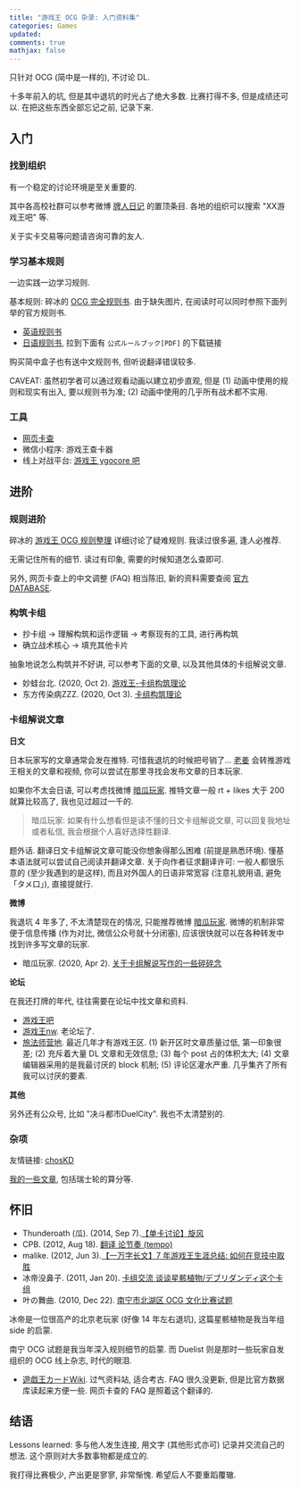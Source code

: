 ```yaml
---
title: "游戏王 OCG 杂录: 入门资料集"
categories: Games
updated: 
comments: true
mathjax: false
---
```


只针对 OCG (简中是一样的), 不讨论 DL.

十多年前入的坑, 但是其中退坑的时光占了绝大多数. 比赛打得不多, 但是成绩还可以. 在把这些东西全部忘记之前, 记录下来.

<!-- more -->

## 入门

### 找到组织

有一个稳定的讨论环境是至关重要的.

其中各高校社群可以参考微博 [牌人日记](https://weibo.com/u/6681496765?profile_ftype=1&is_all=1#_0) 的置顶条目. 各地的组织可以搜索 "XX游戏王吧" 等.

关于实卡交易等问题请咨询可靠的友人.

### 学习基本规则

一边实践一边学习规则.

基本规则: 碎冰的 [OCG 完全规则书](https://ocg-rulebook.readthedocs.io/zh_CN/latest/). 由于缺失图片, 在阅读时可以同时参照下面列举的官方规则书.

- [英语规则书](https://www.yugioh-card.com/en/rulebook/)
- [日语规则书](https://www.yugioh-card.com/japan/howto/), 拉到下面有 `公式ルールブック[PDF]` 的下载链接

购买简中盒子也有送中文规则书, 但听说翻译错误较多.

CAVEAT: 虽然初学者可以通过观看动画以建立初步直观, 但是 (1) 动画中使用的规则和现实有出入, 要以规则书为准; (2) 动画中使用的几乎所有战术都不实用.

### 工具

- [网页卡查](https://www.ourocg.cn/)
- 微信小程序: 游戏王查卡器
- 线上对战平台: [游戏王 ygocore 吧](https://tieba.baidu.com/f?kw=游戏王ygocore)

## 进阶

### 规则进阶

碎冰的 [游戏王 OCG 规则整理](https://ocg-rule.readthedocs.io/zh_CN/latest/) 详细讨论了疑难规则. 我读过很多遍, 逢人必推荐.

无需记住所有的细节. 读过有印象, 需要的时候知道怎么查即可.

另外, 网页卡查上的中文调整 (FAQ) 相当陈旧, 新的资料需要查阅 [官方 DATABASE](https://www.db.yugioh-card.com/yugiohdb/card_search.action?request_locale=ja).

### 构筑卡组

- 抄卡组 -> 理解构筑和运作逻辑 -> 考察现有的工具, 进行再构筑
- 确立战术核心 -> 填充其他卡片

抽象地说怎么构筑并不好讲, 可以参考下面的文章, 以及其他具体的卡组解说文章.

- 妙蛙台北. (2020, Oct 2). [游戏王-卡组构筑理论](https://weibo.com/ttarticle/p/show?id=2309404555421116661820#_0)
- 东方传染病ZZZ. (2020, Oct 3). [卡组构筑理论](https://weibo.com/ttarticle/p/show?id=2309404555927511499006#_0)

### 卡组解说文章

**日文**

日本玩家写的文章通常会发在推特. 可惜我退坑的时候把号销了... [老姜](https://twitter.com/Gginger1995) 会转推游戏王相关的文章和视频, 你可以尝试在那里寻找会发布文章的日本玩家.

如果你不太会日语, 可以考虑找微博 [暗瓜玩家](https://weibo.com/u/7171874487?is_all=1). 推特文章一般 rt + likes 大于 200 就算比较高了, 我也见过超过一千的.

> 暗瓜玩家: 如果有什么想看但是读不懂的日文卡组解说文章, 可以回复我地址或者私信, 我会根据个人喜好选择性翻译.

题外话. 翻译日文卡组解说文章可能没你想象得那么困难 (前提是熟悉环境). 懂基本语法就可以尝试自己阅读并翻译文章. 关于向作者征求翻译许可: 一般人都很乐意的 (至少我遇到的是这样), 而且对外国人的日语非常宽容 (注意礼貌用语, 避免「タメ口」), 直接提就行.

**微博**

我退坑 4 年多了, 不太清楚现在的情况, 只能推荐微博 [暗瓜玩家](https://weibo.com/u/7171874487?is_all=1). 微博的机制非常便于信息传播 (作为对比, 微信公众号就十分闭塞), 应该很快就可以在各种转发中找到许多写文章的玩家.

- 暗瓜玩家. (2020, Apr 2). [关于卡组解说写作的一些碎碎念](https://weibo.com/ttarticle/p/show?id=2309404489293035864256#_0)

**论坛**

在我还打牌的年代, 往往需要在论坛中找文章和资料.

- [游戏王吧](https://tieba.baidu.com/f?kw=游戏王&ie=utf-8)
- [游戏王nw](https://bbs.newwise.com/forum-8-1.html). 老论坛了.
- [旅法师营地](https://www.iyingdi.com/web/article/yugioh?seed=16&tagid=16). 最近几年才有游戏王区. (1) 新开区时文章质量过低, 第一印象很差; (2) 充斥着大量 DL 文章和无效信息; (3) 每个 post 占的体积太大; (4) 文章编辑器采用的是我最讨厌的 block 机制; (5) 评论区灌水严重. 几乎集齐了所有我可以讨厌的要素.

**其他**

另外还有公众号, 比如 "决斗都市DuelCity". 我也不太清楚别的.

### 杂项

友情链接: [chosKD](https://space.bilibili.com/10922568/)

[我的一些文章](http://mp.weixin.qq.com/mp/homepage?__biz=MzIyNzU0MTMyNw==&hid=1&sn=01521bfc9313f0f1275dc3cfe754069c#wechat_redirect), 包括瑞士轮的算分等.

## 怀旧

- Thunderoath (瓜). (2014, Sep 7).[【单卡讨论】旋风](https://tieba.baidu.com/p/3280592994)
- CPB. (2012, Aug 18). [翻译 论节奏 (tempo)](https://bbs.newwise.com/thread-646552-1-1.html)
- malike. (2012, Jun 3).[【一万字长文】7 年游戏王生涯总结: 如何在竞技中取胜 ](https://bbs.newwise.com/forum.php?mod=viewthread&tid=594988)
- 冰帝没鼻子. (2011, Jan 20). [卡组交流 谈谈星骸植物/デブリダンディ这个卡组](http://www.cnocg.com/bbs/forum.php?mod=viewthread&tid=289726)
- 叶の舞曲. (2010, Dec 22). [南宁市北湖区 OCG 文化比赛试题](http://www.duelist.cn/vol.2/11.htm)

冰帝是一位很高产的北京老玩家 (好像 14 年左右退坑), 这篇星骸植物是我当年组 side 的启蒙. 

南宁 OCG 试题是我当年深入规则细节的启蒙. 而 Duelist 则是那时一些玩家自发组织的 OCG 线上杂志, 时代的眼泪.

- [遊戯王カードWiki](https://yugioh-wiki.net/). 过气资料站, 适合考古. FAQ 很久没更新, 但是比官方数据库读起来方便一些. 网页卡查的 FAQ 是照着这个翻译的.

## 结语

Lessons learned: 多与他人发生连接, 用文字 (其他形式亦可) 记录并交流自己的想法. 这个原则对大多数事物都是成立的. 

我打得比赛极少, 产出更是寥寥, 非常惭愧. 希望后人不要重蹈覆辙.